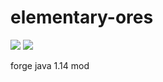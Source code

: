 # elementary-ores
  
[![](http://cf.way2muchnoise.eu/332609.svg)](https://www.curseforge.com/minecraft/mc-mods/elementary-ores) [![](http://cf.way2muchnoise.eu/versions/332609.svg)](https://www.curseforge.com/minecraft/mc-mods/elementary-ores)

forge java 1.14 mod

